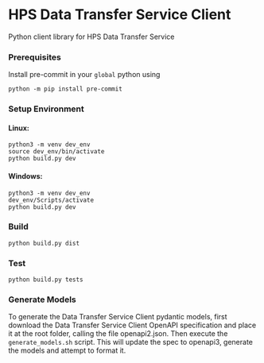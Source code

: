 # HPS Data Transfer Service Client
Python client library for HPS Data Transfer Service

### Prerequisites

Install pre-commit in your `global` python using

```
python -m pip install pre-commit
```
### Setup Environment

#### Linux:

```
python3 -m venv dev_env
source dev_env/bin/activate
python build.py dev
```
#### Windows:
```    
python3 -m venv dev_env
dev_env/Scripts/activate
python build.py dev
```

### Build
```    
python build.py dist
```

### Test
```    
python build.py tests
```

### Generate Models
To generate the Data Transfer Service Client pydantic models, first download the Data Transfer Service Client OpenAPI specification and place it at the root folder, calling the file openapi2.json.
Then execute the `generate_models.sh` script. This will update the spec to openapi3, generate the models and attempt to format it. 

